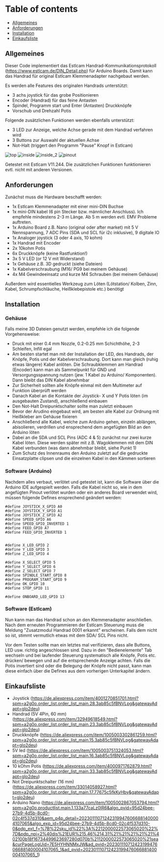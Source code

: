 
# Table of contents
* [Allgemeines](#allgemeines)
* [Anforderungen](#anforderungen)
* [Installation](#installation)
* [Einkaufsliste](#einkaufsliste)

## Allgemeines
Dieser Code implementiert das Estlcam Handrad-Kommunikationsprotokoll (https://www.estlcam.de/DIN_Detail.php) für Arduino Boards.
Damit kann das Handrad für original Estlcam Klemmenadapter nachgebaut werden.

Es werden alle Features des originalen Handrads unterstützt:
* 3 achs joystick für das grobe Positionieren
* Encoder (Handrad) für das feine Antasten
* Spindel, Programm start und Enter (Antasten) Druckknöpfe
* Vorschub und Drehzahl Potis

Folgende zusätzlichen Funktionen werden ebenfalls unterstützt:
* 3 LED zur Anzeige, welche Achse gerade mit dem Handrad verfahren wird
* 3 Buttons zur Auswahl der aktuellen Achse
* Not-Halt (triggert den Programm "Pause" Knopf in Estlcam)

![top](https://user-images.githubusercontent.com/69339442/213932798-1af69cf4-892e-43d9-bc12-5184e7064199.png)
![inside](https://user-images.githubusercontent.com/69339442/213932805-338ffd80-9654-4688-8ebe-09921d74ee7b.png)
![inside_2](https://user-images.githubusercontent.com/69339442/213932818-617348a7-9fe8-44db-abf7-a462b88048d6.png)
![pinout](https://user-images.githubusercontent.com/69339442/213933733-bbf50029-dfe7-4c3b-87aa-6fddc10b4ca6.png)


Getestet mit Estlcam V11.244. Die zusätzlichen Funktionen funktionieren evtl. nicht mit anderen Versionen.
	
## Anforderungen
Zunächst muss die Hardware beschafft werden:
* 1x Estlcam Klemmenadapter mit einer mini-DIN Buchse
* 1x mini-DIN kabel (6 pin Stecker bzw. männlicher Anschluss). Ich empfehle mindestens 2-3 m Länge. Ab 5 m werden evtl. EMV Probleme auftreten.
* 1x Arduino Board z.B. Nano (original oder after market) mit 5 V Nennspannung, 7 ADC Pins (SDA und SCL für i2c inklusive), 9 digitale IO
* 1x Analoger joystick (3 oder 4 axis, 10 kohm)
* 1x Handrad mit Encoder
* 2x 10kohm Potis
* 6x Druckknöpfe (keine Rastfunktion!)
* 3x 5 V LED (or 12 V mit Widerstand)
* 1x Gehäuse z.B. 3D gedruckt (siehe Dateien)
* 1x Kabelverschraubung (M16/ PG9 bei meinem Gehäuse)
* 4x M4 Gewindeeinsatz und kurze M4 Schrauben (bei meinem Gehäuse)

Außerdem wird essentielles Werkzeug zum Löten (Lötstation/ Kolben, Zinn, Kabel, Schrumpfschläuche, Heißklebepistole etc.) benötigt	

## Installation
### Gehäuse
Falls meine 3D Dateien genutzt werden, empfehle ich die folgende Vorgehensweise:
* Druck mit einer 0.4 mm Nozzle, 0.2-0.25 mm Schichthöhe, 2-3 Schleifen, Infill egal
* Am besten startet man mit der Installation der LED, des Handrads, der Knöpfe, Potis und der Kabelverschraubung. Dort kann man gleich (ruhig etwas längere) Kabel anlöten. Die Schraubklemmen am Handrad (Encoder) kann man als Sammelpunkt für GND und Versorgungsspannung nutzen (jew. 1 Kabel zu Arduino/ Komponenten). Dann bleibt das DIN Kabel abnehmbar
* Zur Sicherheit sollten alle Knöpfe einmal mit dem Multimeter auf Funktion überprüft werden
* Danach Kabel an die Kontakte der Joystick- X und Y Potis löten (im ausgebauten Zustand), anschließend einbauen
* Den Not-Halt Dreipunktschalter sollte man zuletzt einbauen
* Bevor der Arudino eingebaut wird, am besten alle Kabel zur Ordnung mit Heißkleber am Gehäuse fixieren
* Anschließend alle Kabel, welche zum Arduino gehen, einzeln ablängen, abisolieren, verdrillen und ensprechend dem angefügten Bild an den Arduino löten
* Dabei an die SDA und SCL Pins (ADC 4 & 5) zunächst nur zwei kurze Kabel löten. Diese werden später mit z.B. Wagoklemmen mit dem DIN Kabel verbunden (was dann abnehmbar bleibt, siehe Punkt 1)
* Zum Schutz des Innenraums den Arduino zuletzt auf die gedruckte Einsatzplatte clipsen und die einzelnen Kabel in den Kämmen sortieren

### Software (Arduino)
Nachdem alles verbaut, verlötet und getestet ist, kann die Software über die Arduino IDE aufgespielt werden. Falls die Kabel nicht so, wie in dem angefügten Pinout verlötet wurden oder ein anderes Board verwendet wird, müssen folgende Defines ensprechend geändert werden:

```
#define JOYSTICK_X_GPIO A0            
#define JOYSTICK_Y_GPIO A1
#define JOYSTICK_Z_GPIO A2
#define SPEED_GPIO A6                  
#define SPEED_GPIO_INVERTED 1          
#define FEED_GPIO A7                   
#define FEED_GPIO_INVERTED 1            


#define X_LED_GPIO 2
#define Y_LED_GPIO 3
#define Z_LED_GPIO 4

#define X_SELECT_GPIO 5
#define Y_SELECT_GPIO 6
#define Z_SELECT_GPIO 7          
#define SPINDLE_START_GPIO 8    
#define PROGRAM_START_GPIO 9
#define OK_GPIO 10                   
#define STOP_GPIO 11         

#define ONBOARD_LED_GPIO 13
```

### Software (Estlcam)
Nun kann man das Handrad schon an den Klemmenadapter anschließen. Nach dem erneuten Programmieren der Estlcam Steuerung muss die Meldung "Zusatzmodul Handrad 0001 erkannt" erscheinen. Falls dem nicht so ist, stimmt vermutlich etwas mit dem SDA/ SCL Pins nicht.

Vor dem Testen sollte man ein letztes mal verifizieren, dass alle Buttons, LED usw. richtig angeschlossen sind. Dazu in den "Bedienelemente" Tab wechseln und bei laufender Steuerung systematisch alle Knöpfe, Potis etc. drücken/ bewegen und auf die entsprechende Anzeige achten. Falls die Potis invertiert sind oder die Belegung der Knöpfe nicht passt, kann man diese einfach über die Defines aus dem vorherigen Unterkapitel ändern.

## Einkaufsliste
* Joystick (https://de.aliexpress.com/item/4001270851701.html?spm=a2g0o.order_list.order_list_main.28.3ab85c5fBNVLpg&gatewayAdapt=glo2deu)
* Handrad (5V 4Pin, 60 mm) (https://de.aliexpress.com/item/32949618549.html?spm=a2g0o.order_list.order_list_main.23.3ab85c5fBNVLpg&gatewayAdapt=glo2deu)
* Druckknöpfe (https://de.aliexpress.com/item/1005003302861259.html?spm=a2g0o.order_list.order_list_main.15.3ab85c5fBNVLpg&gatewayAdapt=glo2deu)
* 5V led (https://de.aliexpress.com/item/1005003751324053.html?spm=a2g0o.order_list.order_list_main.16.3ab85c5fBNVLpg&gatewayAdapt=glo2deu) 
* 10 kOhm Potis (https://de.aliexpress.com/item/4000971762879.html?spm=a2g0o.order_list.order_list_main.33.3ab85c5fBNVLpg&gatewayAdapt=glo2deu)
* Not Dreipunktschalter (16 mm) (https://de.aliexpress.com/item/33014058927.html?spm=a2g0o.order_list.order_list_main.17.77675c5fkKyHby&gatewayAdapt=glo2deu)
* Arduino Nano (https://de.aliexpress.com/item/1005002867053794.html?spm=a2g0o.productlist.main.1.133a77caLz0lR6&algo_pvid=95d24bee-27b9-4d5b-8cd0-02c4f537d310&aem_p4p_detail=202301110712423199476066881400004107065&algo_exp_id=95d24bee-27b9-4d5b-8cd0-02c4f537d310-0&pdp_ext_f=%7B%22sku_id%22%3A%2212000022573065020%22%7D&pdp_npi=2%40dis%21EUR%215.46%214.31%21%21%21%21%21%402100b18f16734499623697280d070b%2112000022573065020%21sea&curPageLogUid=7E5HYHNNMxJW&ad_pvid=202301110712423199476066881400004107065_1&ad_pvid=202301110712423199476066881400004107065_1)
